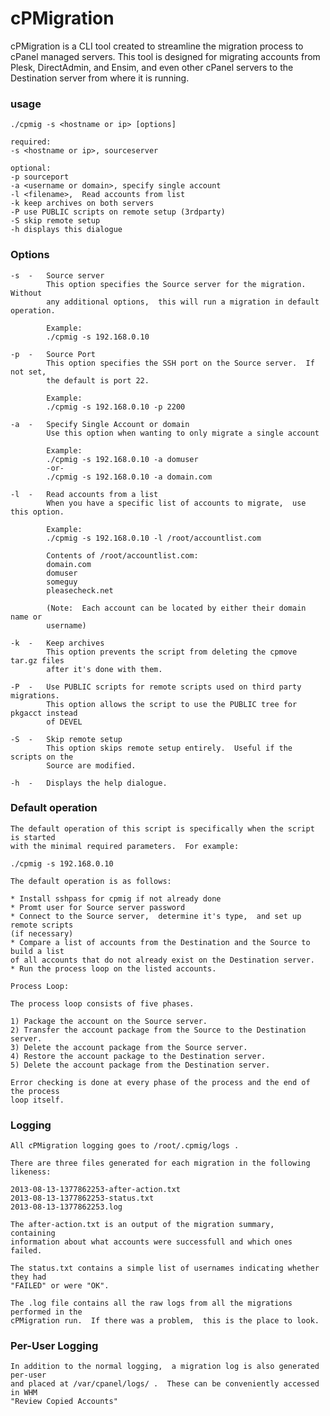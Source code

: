 cPMigration
==========

cPMigration is a CLI tool created to streamline the migration process to cPanel
managed servers.  This tool is designed for migrating accounts from Plesk,
DirectAdmin, and Ensim, and even other cPanel servers to the Destination server
from where it is running.

### usage

    ./cpmig -s <hostname or ip> [options]
        
    required:
    -s <hostname or ip>, sourceserver

    optional:
    -p sourceport    
    -a <username or domain>, specify single account
    -l <filename>,  Read accounts from list
    -k keep archives on both servers
    -P use PUBLIC scripts on remote setup (3rdparty)
    -S skip remote setup
    -h displays this dialogue

### Options

    -s  -   Source server
            This option specifies the Source server for the migration.  Without
            any additional options,  this will run a migration in default operation.
            
            Example:
            ./cpmig -s 192.168.0.10
            
    -p  -   Source Port
            This option specifies the SSH port on the Source server.  If not set,
            the default is port 22.
            
            Example:
            ./cpmig -s 192.168.0.10 -p 2200
            
    -a  -   Specify Single Account or domain
            Use this option when wanting to only migrate a single account
            
            Example:
            ./cpmig -s 192.168.0.10 -a domuser
            -or-
            ./cpmig -s 192.168.0.10 -a domain.com
            
    -l  -   Read accounts from a list
            When you have a specific list of accounts to migrate,  use this option.
            
            Example:
            ./cpmig -s 192.168.0.10 -l /root/accountlist.com
            
            Contents of /root/accountlist.com:
            domain.com
            domuser
            someguy
            pleasecheck.net
            
            (Note:  Each account can be located by either their domain name or 
            username)
            
    -k  -   Keep archives
            This option prevents the script from deleting the cpmove tar.gz files 
            after it's done with them.
            
    -P  -   Use PUBLIC scripts for remote scripts used on third party migrations.
            This option allows the script to use the PUBLIC tree for pkgacct instead 
            of DEVEL
            
    -S  -   Skip remote setup
            This option skips remote setup entirely.  Useful if the scripts on the 
            Source are modified.
            
    -h  -   Displays the help dialogue.

### Default operation

    The default operation of this script is specifically when the script is started
    with the minimal required parameters.  For example:
    
    ./cpmig -s 192.168.0.10
    
    The default operation is as follows:
    
    * Install sshpass for cpmig if not already done
    * Promt user for Source server password
    * Connect to the Source server,  determine it's type,  and set up remote scripts
    (if necessary)
    * Compare a list of accounts from the Destination and the Source to build a list
    of all accounts that do not already exist on the Destination server.
    * Run the process loop on the listed accounts.
    
    Process Loop:
    
    The process loop consists of five phases.
    
    1) Package the account on the Source server.
    2) Transfer the account package from the Source to the Destination server.
    3) Delete the account package from the Source server.
    4) Restore the account package to the Destination server.
    5) Delete the account package from the Destination server.
    
    Error checking is done at every phase of the process and the end of the process
    loop itself.


### Logging

    All cPMigration logging goes to /root/.cpmig/logs .  
    
    There are three files generated for each migration in the following likeness:
    
    2013-08-13-1377862253-after-action.txt
    2013-08-13-1377862253-status.txt
    2013-08-13-1377862253.log

    The after-action.txt is an output of the migration summary,  containing
    information about what accounts were successfull and which ones failed.
    
    The status.txt contains a simple list of usernames indicating whether they had
    "FAILED" or were "OK".
    
    The .log file contains all the raw logs from all the migrations performed in the
    cPMigration run.  If there was a problem,  this is the place to look.
    
### Per-User Logging
    
    In addition to the normal logging,  a migration log is also generated per-user
    and placed at /var/cpanel/logs/ .  These can be conveniently accessed in WHM
    "Review Copied Accounts"
    
